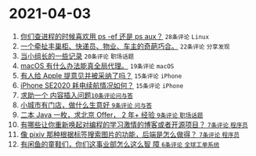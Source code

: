 # 2021-04-03

1. [你们查进程的时候喜欢用 ps -ef 还是 ps aux？](https://www.v2ex.com/t/767746) `28条评论` `Linux`
1. [一个牵扯丰巢柜、快递员、物业、车主的奇葩巧合。](https://www.v2ex.com/t/767741) `22条评论` `分享发现`
1. [当小组长的一些记录](https://www.v2ex.com/t/767732) `20条评论` `职场话题`
1. [macOS 有什么办法能真全局代理。](https://www.v2ex.com/t/767745) `19条评论` `macOS`
1. [有人给 Apple 提意见并被采纳了吗？](https://www.v2ex.com/t/767750) `15条评论` `iPhone`
1. [iPhone SE2020 耗电续航情况如何？](https://www.v2ex.com/t/767729) `15条评论` `iPhone`
1. [求助一个 <table> 内容插入问题](https://www.v2ex.com/t/767758) `10条评论` `问与答`
1. [小城市有门店，做什么生意好](https://www.v2ex.com/t/767767) `9条评论` `问与答`
1. [二本 Java 一枚，求北京 Offer， 2 年+ 经验](https://www.v2ex.com/t/767735) `9条评论` `职场话题`
1. [有哪些让你重新唤起对编程的学习激情的博客或者开源项目？](https://www.v2ex.com/t/767763) `7条评论` `程序员`
1. [像 pixiv 那种根据标签搜索图片的功能，后端是怎么做得？](https://www.v2ex.com/t/767754) `7条评论` `程序员`
1. [有闲鱼的童鞋们，你们这事业部怎么这么智 障](https://www.v2ex.com/t/767749) `6条评论` `全球工单系统`
